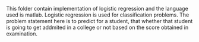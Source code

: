 This folder contain implementation of logistic regression and the language used is matlab.
Logistic regression is used for classification problems.
The problem statement here is to predict for a student, that whether that student is going to get addmited in a college or not based on the score obtained in examination.
